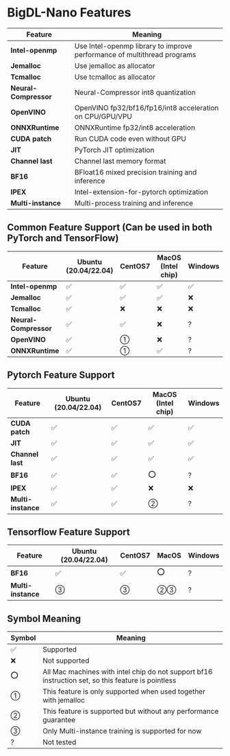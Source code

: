 # BigDL-Nano Features

| Feature               | Meaning                                                                 |
| --------------------- | ----------------------------------------------------------------------- |
| **Intel-openmp**      | Use Intel-openmp library to improve performance of multithread programs |
| **Jemalloc**          | Use jemalloc as allocator                                               |
| **Tcmalloc**          | Use tcmalloc as allocator                                               |
| **Neural-Compressor** | Neural-Compressor int8 quantization                                     |
| **OpenVINO**          | OpenVINO fp32/bf16/fp16/int8 acceleration on CPU/GPU/VPU                |
| **ONNXRuntime**       | ONNXRuntime fp32/int8 acceleration                                      |
| **CUDA patch**        | Run CUDA code even without GPU                                          |
| **JIT**               | PyTorch JIT optimization                                                |
| **Channel last**      | Channel last memory format                                              |
| **BF16**              | BFloat16 mixed precision training and inference                         |
| **IPEX**              | Intel-extension-for-pytorch optimization                                |
| **Multi-instance**    | Multi-process training and inference                                    |

## Common Feature Support (Can be used in both PyTorch and TensorFlow)

| Feature               | Ubuntu (20.04/22.04) | CentOS7 | MacOS (Intel chip) | Windows |
| --------------------- | -------------------- | ------- | ------------------ | ------- |
| **Intel-openmp**      | ✅                    | ✅       | ✅                  | ✅       |
| **Jemalloc**          | ✅                    | ✅       | ✅                  | ❌       |
| **Tcmalloc**          | ✅                    | ❌       | ❌                  | ❌       |
| **Neural-Compressor** | ✅                    | ✅       | ❌                  | ?       |
| **OpenVINO**          | ✅                    | ①       | ❌                  | ?       |
| **ONNXRuntime**       | ✅                    | ①       | ✅                  | ?       |

## Pytorch Feature Support

| Feature            | Ubuntu (20.04/22.04) | CentOS7 | MacOS (Intel chip) | Windows |
| ------------------ | -------------------- | ------- | ------------------ | ------- |
| **CUDA patch**     | ✅                    | ✅       | ✅                  | ✅       |
| **JIT**            | ✅                    | ✅       | ✅                  | ✅       |
| **Channel last**   | ✅                    | ✅       | ✅                  | ✅       |
| **BF16**           | ✅                    | ✅       | ⭕                  | ?       |
| **IPEX**           | ✅                    | ✅       | ❌                  | ❌       |
| **Multi-instance** | ✅                    | ✅       | ②                  | ?       |

## Tensorflow Feature Support

| Feature            | Ubuntu (20.04/22.04) | CentOS7 | MacOS | Windows |
| ------------------ | -------------------- | ------- | ----- | ------- |
| **BF16**           | ✅                    | ✅       | ⭕     | ?       |
| **Multi-instance** | ③                    | ③       | ②③    | ?       |

## Symbol Meaning

| Symbol | Meaning                                                                                            |
| ------ | -------------------------------------------------------------------------------------------------- |
| ✅      | Supported                                                                                          |
| ❌      | Not supported                                                                                      |
| ⭕      | All Mac machines with intel chip do not support bf16 instruction set, so this feature is pointless |
| ①      | This feature is only supported when used together with jemalloc                                    |
| ②      | This feature is supported but without any performance guarantee                                    |
| ③      | Only Multi-instance training is supported for now                                                  |
| ?      | Not tested                                                                                         |
